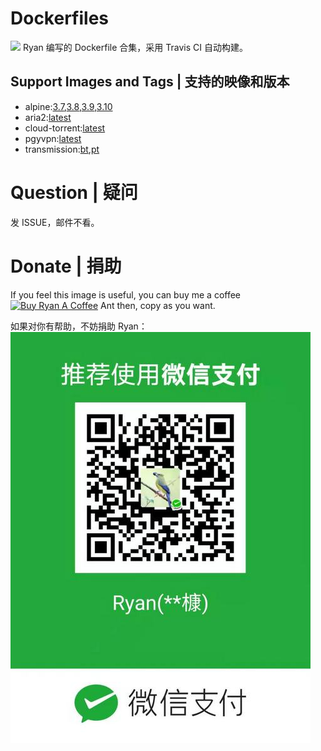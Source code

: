 # Dockerfiles
![](https://www.travis-ci.org/benzBrake/Dockerfiles.svg?branch=master)
Ryan 编写的 Dockerfile 合集，采用 Travis CI 自动构建。
## Support Images and Tags | 支持的映像和版本
- alpine:[3.7](alpine/3.7/Dockerfile),[3.8](alpine/3.8/Dockerfile),[3.9](alpine/3.9/Dockerfile),[3.10](alpine/3.10/Dockerfile)
- aria2:[latest](aria2/default/Dockefile)
- cloud-torrent:[latest](cloud-torrent/Dockerfile)
- pgyvpn:[latest](pgyvpn/Dockefile)
- transmission:[bt](transmission/Dockerfile),[pt](transmission/Dockerfile)

# Question | 疑问
发 ISSUE，邮件不看。

# Donate | 捐助
If you feel this image is useful, you can buy me a coffee
[![Buy Ryan A Coffee](https://bmc-cdn.nyc3.digitaloceanspaces.com/BMC-button-images/custom_images/orange_img.png "Buy Ryan A Coffee")](https://www.buymeacoffee.com/buyryanacoffie "Buy Ryan A Coffee")
Ant then, copy as you want.

如果对你有帮助，不妨捐助 Ryan：
![](donate.jpg)
